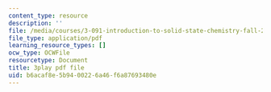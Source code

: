```yaml
---
content_type: resource
description: ''
file: /media/courses/3-091-introduction-to-solid-state-chemistry-fall-2018/b6acaf8e5b9400226a46f6a87693480e_cMIRECEsKHM.pdf
file_type: application/pdf
learning_resource_types: []
ocw_type: OCWFile
resourcetype: Document
title: 3play pdf file
uid: b6acaf8e-5b94-0022-6a46-f6a87693480e
---
```

